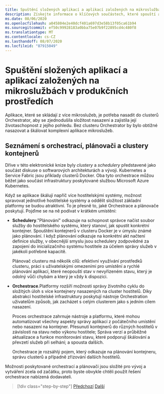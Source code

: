 ```yaml
---
title: Spuštění složených aplikací a aplikací založených na mikroslužbách v produkčních prostředích
description: Získejte informace o klíčových součástech, které spouští aplikace založené na kontejnerech v produkčním prostředí.
ms.date: 08/06/2020
ms.openlocfilehash: a045804e2e40dcf401a697d3e58b13f05ca61b94
ms.sourcegitcommit: ef50c99928183a0bba75e07b9f22895cd4c480f8
ms.translationtype: MT
ms.contentlocale: cs-CZ
ms.lasthandoff: 08/07/2020
ms.locfileid: "87915049"
---
```

# <a name="run-composed-and-microservices-based-applications-in-production-environments"></a>Spuštění složených aplikací a aplikací založených na mikroslužbách v produkčních prostředích

Aplikace, které se skládají z více mikroslužeb, je potřeba nasadit do clusterů Orchestrator, aby se zjednodušila složitost nasazení a zajistila její životaschopnost z jejího pohledu. Bez clusteru Orchestrator by bylo obtížné nasazovat a škálovat komplexní aplikace mikroslužeb.

## <a name="introduction-to-orchestrators-schedulers-and-container-clusters"></a>Seznámení s orchestrací, plánovači a clustery kontejnerů

Dříve v této elektronické knize byly *clustery* a *schedulery* představené jako součást diskuse o softwarových architekturách a vývoji. Kubernetes a Service Fabric jsou příklady clusterů Docker. Oba tyto orchestrace můžou běžet jako součást infrastruktury poskytované službou Microsoft Azure Kubernetes.

Když se aplikace škálují napříč více hostitelskými systémy, možnost spravovat jednotlivé hostitelské systémy a oddělit složitost základní platformy se budou atraktivní. To je přesně to, jaké Orchestrace a plánovače poskytují. Pojďme se na ně podívat v krátkém umístění:

- **Schedulery**."Plánování" odkazuje na schopnost správce načíst soubor služby do hostitelského systému, který stanoví, jak spustit konkrétní kontejner. Spouštění kontejnerů v clusteru Docker je v úmyslu známé jako plánování. I když plánování odkazuje na konkrétní akt načtení definice služby, v obecnější smyslu jsou schedulery zodpovědné za zapojení do inicializačního systému hostitele za účelem správy služeb v jakékoli potřebné kapacitě.

   Plánovač clusteru má několik cílů: efektivní využívání prostředků clusteru, práci s uživatelskými omezeními pro umístění a rychlé plánování aplikací, které neopouští stav v nevyřízeném stavu, který je odolný vůči chybám a který je vždy k dispozici.

- **Orchestrace**.Platformy rozšíří možnosti správy životního cyklu do složitých úloh s více kontejnery nasazených na cluster hostitelů. Díky abstrakci hostitelské infrastruktury poskytují nástroje Orchestration uživatelům způsob, jak zacházet s celým clusterem jako s jedním cílem nasazení.

   Proces orchestrace zahrnuje nástroje a platformu, které mohou automatizovat všechny aspekty správy aplikací z počátečního umístění nebo nasazení na kontejner. Přesunutí kontejnerů do různých hostitelů v závislosti na stavu nebo výkonu hostitele; Správa verzí a průběžné aktualizace a funkce monitorování stavu, které podporují škálování a převzetí služeb při selhání; a spousta dalších.

   Orchestrace je rozsáhlý pojem, který odkazuje na plánování kontejneru, správu clusterů a případně zřizování dalších hostitelů.

Možnosti poskytované orchestrací a plánovači jsou složité pro vývoj a vytváření zcela od začátku, proto byste obvykle chtěli použít řešení orchestrace nabízená dodavateli.

>[!div class="step-by-step"]
>[Předchozí](index.md) 
> [Další](manage-production-docker-environments.md)
